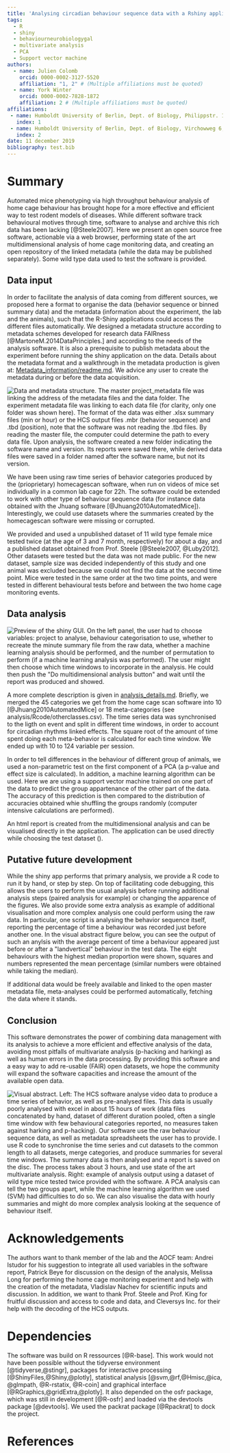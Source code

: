 ```yaml
---
title: 'Analysing circadian behaviour sequence data with a Rshiny application'
tags:
  - R
  - shiny
  - behaviourneurobiologygal
  - multivariate analysis
  - PCA
  - Support vector machine
authors:
  - name: Julien Colomb
    orcid: 0000-0002-3127-5520
    affiliation: "1, 2" # (Multiple affiliations must be quoted)
  - name: York Winter
    orcid: 0000-0002-7828-1872
    affiliation: 2 # (Multiple affiliations must be quoted)
affiliations:
 - name: Humboldt University of Berlin, Dept. of Biology, Philippstr. 13, 10099 Berlin, Germany
   index: 1
 - name: Humboldt University of Berlin, Dept. of Biology, Virchowweg 6, Berlin, 10117 Germany
   index: 2
date: 11 december 2019
bibliography: test.bib
---
```


# Summary

Automated mice phenotyping via high throughput behaviour analysis of home cage behaviour has brought hope for a more effective and efficient way to test rodent models of diseases. While different software track behavioural motives through time, software to analyse and archive this rich data has been lacking [@Steele2007].
Here we present an open source free software, actionable via a web browser, performing state of the art multidimensional analysis of home cage monitoring data, and creating an open repository of the linked metadata (while the data may be published separately). Some wild type data used to test the software is provided.

## Data input



In order to facilitate the analysis of data coming from different sources, we proposed here a format to organise the data (behavior sequence or binned summary data) and the metadata (information about the experiment, the lab and the animals), such that the R-Shiny applications could access the different files automatically. We  designed a metadata structure according to metadata schemes developed for research data FAIRness [@MartoneM.2014DataPrinciples.] and according to the needs of the analysis software. It is also a prerequisite to publish metadata about the experiment before running the shiny application on the data. Details about the metadata format and a walkthrough in the metadata production is given at: [Metadata_information/readme.md](Metadata_information/readme.md). We advice any user to create the metadata during or before the data acquisition.

![Data and metadata structure. The master project_metadata file was linking the address of the metadata files and the data folder. The experiment metadata file was linking to each data file (for clarity, only one folder was shown here). The format of the data was either .xlsx summary files (min or hour) or the HCS output files .mbr (behavior sequence) and .tbd (position), note that the software was not reading the .tbd files. By reading the master file, the computer could determine the path to every data file. Upon analysis, the software created a new folder indicating the software name and version. Its reports were saved there, while derived data files were saved in a folder named after the software name, but not its version.](paperfigure/tree-1.png)

We have been using raw time series of behavior categories produced by the (prioprietary) homecagescan software, when run on videos of mice set individually in a common lab cage for 22h. The software could be extended to work with other type of behaviour sequence data (for instance data obtained with the Jhuang software [@Jhuang2010AutomatedMice]). Interestingly, we could use datasets where the summaries created by the homecagescan software were missing or corrupted.
 
We provided and used a unpublished dataset of 11 wild type female mice tested twice (at the age of 3 and 7 month, respectively) for about a day, and a published dataset obtained from Prof. Steele [@Steele2007, @Luby2012]. Other datasets were tested but the data was not made public. For the new dataset, sample size was decided independently of this study and one animal was excluded because we could not find the data at the second time point. Mice were tested in the same order at the two time points, and were tested in different behavioural tests before and between the two home cage monitoring events.

## Data analysis

![Preview of the shiny GUI. On the left panel, the user had to choose variables: project to analyse, behaviour categorisation to use, whether to recreate the minute summary file from the raw data, whether a machine learning analysis should be performed, and the number of permutation to perform (if a machine learning analysis was performed). The user might then choose which time windows to incorporate in the analysis. He could then push the "Do multidimensional analysis button" and wait until the report was produced and showed.](paperfigure/shinyview.png)

A more complete description is given in [analysis_details.md](analysis_details.md). Briefly, we merged the 45 categories we get from the home cage scan software into 10 [@Jhuang2010AutomatedMice] or 18 meta-categories (see analysis/Rcode/otherclasses.csv). The time series data was synchronised to the ligth on event and split in different time windows, in order to account for circadian rhythms linked effects. The square root of the amount of time spent doing each meta-behavior is calculated for each time window. We ended up with 10 to 124 variable per session.

In order to tell differences in the behaviour of different group of animals, we used a non-parametric test on the first component of a PCA (a p-value and effect size is calculated). In addition, a machine learning algorithm can be used. Here we are using a support vector machine trained on one part of the data to predict the group appartenance of the other part of the data. The accuracy of this prediction is then compared to the distribution of accuracies obtained whie shuffling the groups randomly (computer intensive calculations are performed). 



An html report is created from the multidimensional analysis and can be visualised directly in the application. The application can be used directly while choosing the test dataset ().

## Putative future development

While the shiny app performs that primary analysis, we provide a R code to run it by hand, or step by step. On top of facilitating code debugging, this allows the users to perform the usual analysis before running additional analysis steps (paired analysis for example) or changing the apparence of the figures. We also provide some extra analysis as example of additional visualisation and more complex analysis one could perform using the raw data. In particular, one script is analysing the behavior sequence itself, reporting the percentage of time a behaviour was recorded just before another one. In the visual abstract figure below, you can see the output of such an anylsis with the average percent of time a behaviour appeared just before or after a "landvertical" behaviour in the test data. The eight behaviours with the highest median proportion were shown, squares and numbers represented the mean percentage (similar numbers were obtained while taking the median).

If additional data would be freely available and linked to the open master metadata file, meta-analyses could be performed automatically, fetching the data where it stands. 

## Conclusion

This software demonstrates the power of combining data management with its analysis to achieve a more efficient and effective analysis of the data, avoiding most pitfalls of multivariate analysis (p-hacking and harking) as well as human errors in the data processing. By providing this software and a easy way to add re-usable (FAIR) open datasets, we hope the community will expand the software capacities and increase the amount of the available open data.


![Visual abstract. Left: The HCS software analyse video data to produce a time series of behavior, as well as pre-analysed files. This data is usually poorly analysed with excel in about 15 hours of work (data files concatenated by hand, dataset of different duration pooled, often a single time window with few behavioural categories reported, no measures taken against harking and p-hacking). Our software use the raw behaviour sequence data, as well as metadata spreadsheets the user has to provide. I use R code to synchronise the time series and cut datasets to the common length to all datasets, merge categories, and produce summaries for several time windows. The summary data is then analysed and a report is saved on the disc. The process takes about 3 hours, and use state of the art multivariate analysis.
Right: example of analysis output using a dataset of wild type mice tested twice provided with the software. A PCA analysis can tell the two groups apart, while the machine learning algorithm we used (SVM) had difficulties to do so. We can also visualise the data with hourly summaries and might do more complex analysis looking at the sequence of behaviour itself.](paperfigure/vis_ual_abstract.png)





# Acknowledgements

The authors want to thank member of the lab and the AOCF team: Andrei Istudor for his suggestion to integrate all used variables in the software report, Patrick Beye for discussion on the design of the analysis, Melissa Long for performing the home cage monitoring experiment and help with the creation of the metadata, Vladislav Nachev for scientific inputs and discussion. In addition, we want to thank Prof. Steele and Prof. King for fruitful discussion and access to code and data, and Cleversys Inc. for their help with the decoding of the HCS outputs.




# Dependencies

The software was build on R ressources [@R-base]. This work would not have been possible without the  tidyverse environment [@tidyverse,@stingr],  packages for interactive processing [@ShinyFiles,@Shiny,@plotly], statistical analysis [@svm,@rf,@Hmisc,@ica, @glmpath, @R-rstatix, @R-coin] and graphical interface [@RGraphics,@gridExtra,@plotly]. It also depended on the osfr package, which was still in development [@R-osfr] and loaded via the devtools package [@devtools]. We used the packrat package [@Rpackrat]  to dock the project.

# References